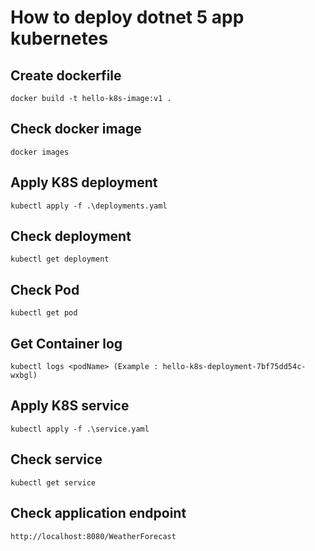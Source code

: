 # How to deploy dotnet 5 app kubernetes

## Create dockerfile

    docker build -t hello-k8s-image:v1 .

## Check docker image

    docker images

## Apply K8S deployment

    kubectl apply -f .\deployments.yaml

## Check deployment

    kubectl get deployment

## Check Pod

    kubectl get pod

## Get Container log

    kubectl logs <podName> (Example : hello-k8s-deployment-7bf75dd54c-wxbgl)

## Apply K8S service

    kubectl apply -f .\service.yaml

## Check service

    kubectl get service

## Check application endpoint

    http://localhost:8080/WeatherForecast

